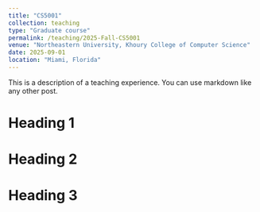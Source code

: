 ```yaml
---
title: "CS5001"
collection: teaching
type: "Graduate course"
permalink: /teaching/2025-Fall-CS5001
venue: "Northeastern University, Khoury College of Computer Science"
date: 2025-09-01
location: "Miami, Florida"
---
```


This is a description of a teaching experience. You can use markdown like any other post.

Heading 1
======

Heading 2
======

Heading 3
======
